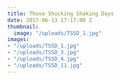 ```yaml
---
title: Those Shocking Shaking Days
date: 2017-06-13 17:17:00 Z
thumbnail:
  image: "/uploads/TSSD_1.jpg"
images:
- "/uploads/TSSD_1.jpg"
- "/uploads/TSSD_3.jpg"
- "/uploads/TSSD_4.jpg"
- "/uploads/TSSD_11.jpg"
---
```


